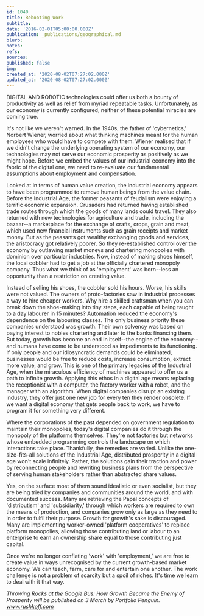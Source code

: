 ```yaml
---
id: 1040
title: Rebooting Work
subtitle: 
date: '2016-02-01T05:00:00.000Z'
publication: _publications/geographical.md
blurb: 
notes: 
refs: 
sources: 
published: false
img: 
created_at: '2020-08-02T07:27:02.000Z'
updated_at: '2020-08-02T07:27:02.000Z'
---
```

DIGITAL AND ROBOTIC technologies could offer us both a bounty of productivity as well as relief from myriad repeatable tasks. Unfortunately, as our economy is currently configured, neither of these potential miracles are coming true.

It's not like we weren't warned. In the 1940s, the father of 'cybernetics,' Norbert Wiener, worried about what thinking machines meant for the human employees who would have to compete with them. Wiener realised that if we didn't change the underlying operating system of our economy, our technologies may not serve our economic prosperity as positively as we might hope. Before we embed the values of our industrial economy into the fabric of the digital one, we need to re-evaluate our fundamental assumptions about employment and compensation.

Looked at in terms of human value creation, the industrial economy appears to have been programmed to remove human beings from the value chain. Before the Industrial Age, the former peasants of feudalism were enjoying a terrific economic expansion. Crusaders had returned having established trade routes through which the goods of many lands could travel. They also returned with new technologies for agriculture and trade, including the bazaar--a marketplace for the exchange of crafts, crops, grain and meat, which used new financial instruments such as grain receipts and market money. But as the peasants got wealthy exchanging goods and services, the aristocracy got relatively poorer. So they re-established control over the economy by outlawing market moneys and chartering monopolies with dominion over particular industries. Now, instead of making shoes himself, the local cobbler had to get a job at the officially chartered monopoly company. Thus what we think of as 'employment' was born--less an opportunity than a restriction on creating value.

Instead of selling his shoes, the cobbler sold his hours. Worse, his skills were not valued. The owners of proto-factories saw in industrial processes a way to hire cheaper workers. Why hire a skilled craftsman when you can break down the shoe-making into tiny steps, each capable of being taught to a day labourer in 15 minutes? Automation reduced the economy's dependence on the labouring classes. The only business priority these companies understood was growth. Their own solvency was based on paying interest to nobles chartering and later to the banks financing them. But today, growth has become an end in itself--the engine of the economy--and humans have come to be understood as impediments to its functioning. If only people and our idiosyncratic demands could be eliminated, businesses would be free to reduce costs, increase consumption, extract more value, and grow. This is one of the primary legacies of the Industrial Age, when the miraculous efficiency of machines appeared to offer us a path to infinite growth. Applying this ethos in a digital age means replacing the receptionist with a computer, the factory worker with a robot, and the manager with an algorithm. When digital companies disrupt an existing industry, they offer just one new job for every ten they render obsolete. If we want a digital economy that gets people back to work, we have to program it for something very different.

Where the corporations of the past depended on government regulation to maintain their monopolies, today's digital companies do it through the monopoly of the platforms themselves. They're not factories but networks whose embedded programming controls the landscape on which interactions take place. Thankfully, the remedies are varied. Unlike the one-size-fits-all solutions of the Industrial Age, distributed prosperity in a digital age won't scale infinitely. Rather, the solutions gain their traction and power by reconnecting people and rewriting business plans from the perspective of serving human stakeholders rather than abstracted share values.

Yes, on the surface most of them sound idealistic or even socialist, but they are being tried by companies and communities around the world, and with documented success. Many are retrieving the Papal concepts of 'distributism' and 'subsidiarity,' through which workers are required to own the means of production, and companies grow only as large as they need to in order to fulfil their purpose. Growth for growth's sake is discouraged. Many are implementing worker-owned 'platform cooperatives' to replace platform monopolies, allowing those contributing land or labour to an enterprise to earn an ownership share equal to those contributing just capital.

Once we're no longer conflating 'work' with 'employment,' we are free to create value in ways unrecognised by the current growth-based market economy. We can teach, farm, care for and entertain one another. The work challenge is not a problem of scarcity but a spoil of riches. It's time we learn to deal with it that way.

*Throwing Rocks at the Google Bus: How Growth Became the Enemy of Prosperity will be published on 3 March by Portfolio Penguin. www.rushkoff.com*
